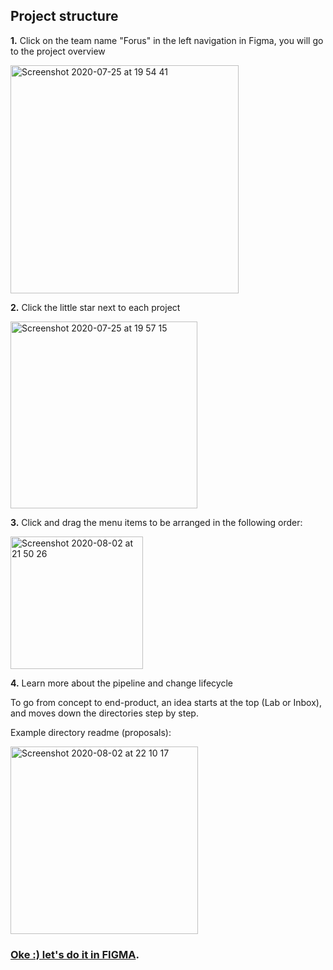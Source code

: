 ## Project structure

**1.** Click on the team name "Forus" in the left navigation in Figma, you will go to the project overview

<img width="365" alt="Screenshot 2020-07-25 at 19 54 41" src="https://user-images.githubusercontent.com/30194799/88463141-dae18480-ceb0-11ea-94fd-22b3f52e42a7.png">


**2.** Click the little star next to each project

<img width="299" alt="Screenshot 2020-07-25 at 19 57 15" src="https://user-images.githubusercontent.com/30194799/88463490-678d4200-ceb3-11ea-99a3-d399f5a63043.png">


**3.** Click and drag the menu items to be arranged in the following order:

<img width="212" alt="Screenshot 2020-08-02 at 21 50 26" src="https://user-images.githubusercontent.com/30194799/89131057-62ab3c80-d50a-11ea-8c29-255a2d19a262.png">

**4.** Learn more about the pipeline and change lifecycle

To go from concept to end-product, an idea starts at the top (Lab or Inbox), and moves down the directories step by step. 

Example directory readme (proposals):

<img width="300" alt="Screenshot 2020-08-02 at 22 10 17" src="https://user-images.githubusercontent.com/30194799/89131429-0dbcf580-d50d-11ea-9d96-3e48d9672a19.png">

### [Oke :) let's do it in FIGMA](https://www.figma.com/files/team/751328713147240365/Forus).



